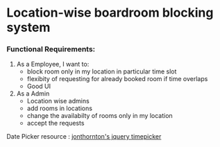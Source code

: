 # Location-wise boardroom blocking system

### Functional Requirements:
1.  As a Employee, I want to:
    - block room only in my location in particular time slot
    - flexibity of requesting for already booked room if time overlaps
    - Good UI
2.  As a Admin
    - Location wise admins
    - add rooms in locations
    - change the availabilty of rooms only in my location
    - accept the requests

Date Picker resource : [jonthornton's jquery timepicker](http://jonthornton.github.io/jquery-timepicker/)

